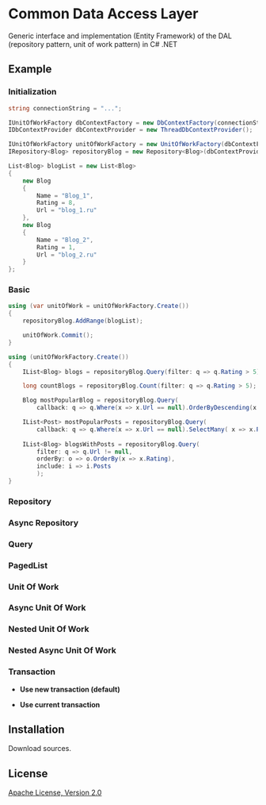 Common Data Access Layer
==========

Generic interface and implementation (Entity Framework) of the DAL (repository pattern, unit of work pattern) in C# .NET

Example
------------

### Initialization

```csharp
string connectionString = "...";

IUnitOfWorkFactory dbContextFactory = new DbContextFactory(connectionString, s => new BlogContext(s));
IDbContextProvider dbContextProvider = new ThreadDbContextProvider();

IUnitOfWorkFactory unitOfWorkFactory = new UnitOfWorkFactory(dbContextFactory, dbContextProvider);
IRepository<Blog> repositoryBlog = new Repository<Blog>(dbContextProvider);
```


```csharp
List<Blog> blogList = new List<Blog>
{
    new Blog
    {
        Name = "Blog_1",
        Rating = 8,
        Url = "blog_1.ru"
    },
    new Blog
    {
        Name = "Blog_2",
        Rating = 1,
        Url = "blog_2.ru"
    }
};
```

### Basic 

```csharp
using (var unitOfWork = unitOfWorkFactory.Create())
{
    repositoryBlog.AddRange(blogList);

    unitOfWork.Commit();
}

using (unitOfWorkFactory.Create())
{
    IList<Blog> blogs = repositoryBlog.Query(filter: q => q.Rating > 5);

    long countBlogs = repositoryBlog.Count(filter: q => q.Rating > 5);

    Blog mostPopularBlog = repositoryBlog.Query(
        callback: q => q.Where(x => x.Url == null).OrderByDescending(x => x.Rating).First());

    IList<Post> mostPopularPosts = repositoryBlog.Query(
        callback: q => q.Where(x => x.Url == null).SelectMany( x => x.Posts).ToList());
        
    IList<Blog> blogsWithPosts = repositoryBlog.Query(
        filter: q => q.Url != null,                    
        orderBy: o => o.OrderBy(x => x.Rating),
        include: i => i.Posts
        );        
}
```

### Repository


### Async Repository


### Query


### PagedList


### Unit Of Work


### Async Unit Of Work


### Nested Unit Of Work


### Nested Async Unit Of Work


### Transaction
*  **Use new transaction (default)**


*  **Use current transaction**

Installation
------------
Download sources.

License
------------
[Apache License, Version 2.0](http://www.apache.org/licenses/LICENSE-2.0)